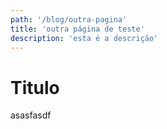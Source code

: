 ```yaml
---
path: '/blog/outra-pagina'
title: 'outra página de teste'
description: 'esta é a descrição'
---
```


# Titulo

asasfasdf
